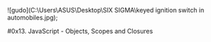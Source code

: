 ![gudo](C:\Users\ASUS\Desktop\SIX SIGMA\keyed ignition switch in automobiles.jpg);

#0x13. JavaScript - Objects, Scopes and Closures
